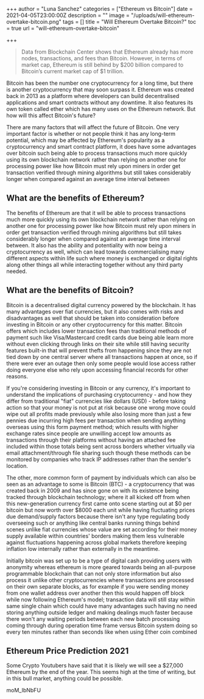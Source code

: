+++
author = "Luna Sanchez"
categories = ["Ethereum vs Bitcoin"]
date = 2021-04-05T23:00:00Z
description = ""
image = "/uploads/will-ethereum-overtake-bitcoin.png"
tags = []
title = "Will Ethereum Overtake Bitcoin?"
toc = true
url = "will-ethereum-overtake-bitcoin"

+++
> Data from Blockchain Center shows that Ethereum already has more nodes, transactions, and fees than Bitcoin. However, in terms of market cap, Ethereum is still behind by $200 billion compared to Bitcoin’s current market cap of $1 trillion.

Bitcoin has been the number one cryptocurrency for a long time, but there is another cryptocurrency that may soon surpass it. Ethereum was created back in 2013 as a platform where developers can build decentralised applications and smart contracts without any downtime. It also features its own token called ether which has many uses on the Ethereum network. But how will this affect Bitcoin's future?

There are many factors that will affect the future of Bitcoin. One very important factor is whether or not people think it has any long-term potential, which may be affected by Ethereum's popularity as a cryptocurrency and smart contract platform, it does have some advantages over bitcoin such being able to process transactions much more quickly using its own blockchain network rather than relying on another one for processing power like how Bitcoin must rely upon miners in order get transaction verified through mining algorithms but still takes considerably longer when compared against an average time interval between

## What are the benefits of Ethereum?

The benefits of Ethereum are that it will be able to process transactions much more quickly using its own blockchain network rather than relying on another one for processing power like how Bitcoin must rely upon miners in order get transaction verified through mining algorithms but still takes considerably longer when compared against an average time interval between. It also has the ability and potentiality with now being a cryptocurrency as well, which can lead towards commercialising many different aspects within life such where money is exchanged or digital rights along other things all while interacting together without any third party needed.

## What are the benefits of Bitcoin?

Bitcoin is a decentralised digital currency powered by the blockchain. It has many advantages over fiat currencies, but it also comes with risks and disadvantages as well that should be taken into consideration before investing in Bitcoin or any other cryptocurrency for this matter. Bitcoin offers which includes lower transaction fees than traditional methods of payment such like Visa/Mastercard credit cards due being able learn more without even clicking through links on their site while still having security features built-in that will prevent thefts from happening since they are not tied down by one central server where all transactions happen at once, so if there were ever an outage then only some people would lose access rather doing everyone else who rely upon accessing financial records for other reasons.

If you're considering investing in Bitcoin or any currency, it's important to understand the implications of purchasing cryptocurrency - and how they differ from traditional "fiat" currencies like dollars (USD) - before taking action so that your money is not put at risk because one wrong move could wipe out all profits made previously while also losing more than just a few pennies due incurring high fees per transaction when sending anything overseas using this form payment method; which results with higher exchange rates since people are unwilling accept low amounts as transactions through their platforms without having an attached fee included within those totals being sent across borders whether virtually via email attachment/through file sharing such though these methods can be monitored by companies who track IP addresses rather than the sender's location.

The other, more common form of payment by individuals which can also be seen as an advantage to some is Bitcoin (BTC) - a cryptocurrency that was created back in 2009 and has since gone on with its existence being tracked through blockchain technology; where it all kicked off from when this new-generation currency first came onto scene starting out at $0 per bitcoin but now worth over $8000 each unit while having fluctuating prices due demand/supply factors because there isn't any type regulating body overseeing such or anything like central banks running things behind scenes unlike fiat currencies whose value are set according for their money supply available within countries' borders making them less vulnerable against fluctuations happening across global markets therefore keeping inflation low internally rather than externally in the meantime.

Initially bitcoin was set up to be a type of digital cash providing users with anonymity whereas ethereum is more geared towards being an all-purpose programmable blockchain that can not only store information but also process it unlike other cryptocurrencies where transactions are processed on their own separate blocks, as for example if you were sending money from one wallet address over another then this would happen off block while now following Ethereum's model; transaction data will still stay within same single chain which could have many advantages such having no need storing anything outside ledger and making dealings much faster because there won't any waiting periods between each new batch processing coming through during operation time frame versus Bitcoin system doing so every ten minutes rather than seconds like when using Ether coin combined

## Ethereum Price Prediction 2021

Some Crypto Youtubers have said that it is likely we will see a $27,000 Ethereum by the end of the year. This seems high at the time of writing, but in this bull market, anything could be possible.

moM_IbNbFU